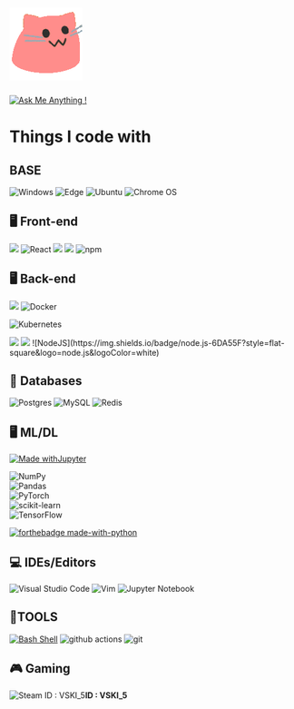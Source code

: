 # ![Build your own X](fast_meow_party.gif)

[![Ask Me Anything !](https://img.shields.io/badge/Ask%20me-anything-1abc9c.svg)](https://GitHub.com/Naereen/ama) 
# Things I code with
## BASE
![Windows](https://img.shields.io/badge/Windows-0078D6?style=for-the-badge&logo=windows&logoColor=white) 
![Edge](https://img.shields.io/badge/Edge-0078D7?style=for-the-badge&logo=Microsoft-edge&logoColor=white)
![Ubuntu](https://img.shields.io/badge/Ubuntu-E95420?style=for-the-badge&logo=ubuntu&logoColor=white) 
![Chrome OS](https://img.shields.io/badge/chrome%20os-3d89fc?style=for-the-badge&logo=google%20chrome&logoColor=white)

## 🖥️ Front-end
<img src="https://img.shields.io/badge/JavaScript-F7DF1E?style=for-the-badge&logo=javascript&logoColor=white"/>    <img alt="React" src="https://img.shields.io/badge/-React-45b8d8?style=flat-square&logo=react&logoColor=white" />    <img src="https://img.shields.io/badge/HTML5-E34F26?style=flat-square&logo=html5&logoColor=white"/>    <img src="https://img.shields.io/badge/CSS-239120?&style=flat-square&logo=react&logoColor=white"/>    <img alt="npm" src="https://img.shields.io/badge/-NPM-CB3837?style=flat-square&logo=npm&logoColor=white" />

## 🖥️ Back-end
<img src="https://img.shields.io/badge/Golang-46a2f1?style=for-the-badge&logo=Go&logoColor=white"/> 

<img alt="Docker" src="https://img.shields.io/badge/-Docker-46a2f1?style=flat-square&logo=docker&logoColor=white" />

![Kubernetes](https://img.shields.io/badge/kubernetes-%23326ce5.svg?style=flat-square&logo=kubernetes&logoColor=white)

<img src="https://img.shields.io/badge/Python-3776AB?style=for-the-badge&logo=python&logoColor=white"/>   

<img src="https://img.shields.io/badge/JavaScript-F7DF1E?style=for-the-badge&logo=javascript&logoColor=white"/> 
![NodeJS](https://img.shields.io/badge/node.js-6DA55F?style=flat-square&logo=node.js&logoColor=white)

## 💾 Databases
![Postgres](https://img.shields.io/badge/postgres-%23316192.svg?style=for-the-badge&logo=postgresql&logoColor=white)    ![MySQL](https://img.shields.io/badge/mysql-%2300f.svg?style=for-the-badge&logo=mysql&logoColor=white)    ![Redis](https://img.shields.io/badge/redis-%23DD0031.svg?style=for-the-badge&logo=redis&logoColor=white)

## 🖥️ ML/DL
[![Made withJupyter](https://img.shields.io/badge/Made%20with-Jupyter-orange?style=for-the-badge&logo=Jupyter)](https://jupyter.org/try)

![NumPy](https://img.shields.io/badge/numpy-%23013243.svg?style=for-the-badge&logo=numpy&logoColor=white)  
![Pandas](https://img.shields.io/badge/pandas-%23150458.svg?style=for-the-badge&logo=pandas&logoColor=white)  
![PyTorch](https://img.shields.io/badge/PyTorch-%23EE4C2C.svg?style=for-the-badge&logo=PyTorch&logoColor=white)  
![scikit-learn](https://img.shields.io/badge/scikit--learn-%23F7931E.svg?style=for-the-badge&logo=scikit-learn&logoColor=white)  
![TensorFlow](https://img.shields.io/badge/TensorFlow-%23FF6F00.svg?style=for-the-badge&logo=TensorFlow&logoColor=white)

[![forthebadge made-with-python](http://ForTheBadge.com/images/badges/made-with-python.svg)](https://www.python.org/)

## 💻 IDEs/Editors
![Visual Studio Code](https://img.shields.io/badge/Visual%20Studio%20Code-0078d7.svg?style=for-the-badge&logo=visual-studio-code&logoColor=white)
![Vim](https://img.shields.io/badge/VIM-%2311AB00.svg?style=for-the-badge&logo=vim&logoColor=white)
![Jupyter Notebook](https://img.shields.io/badge/jupyter-%23FA0F00.svg?style=for-the-badge&logo=jupyter&logoColor=white)

## 🔧TOOLS
[![Bash Shell](https://badges.frapsoft.com/bash/v1/bash.png?v=103)](https://github.com/ellerbrock/open-source-badges/)
<img alt="github actions" src="https://img.shields.io/badge/-Github_Actions-2088FF?style=flat-square&logo=github-actions&logoColor=white" />    <img alt="git" src="https://img.shields.io/badge/-Git-F05032?style=flat-square&logo=git&logoColor=white" />

## 🎮 Gaming
![Steam ID : VSKI_5 ](https://img.shields.io/badge/steam-%23000000.svg?style=for-the-badge&logo=steam&logoColor=white)**ID : VSKI_5**
